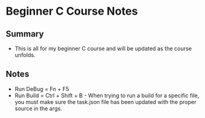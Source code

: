 # Beginner C Course Notes

## Summary

* This is all for my beginner C course and will be updated as the course unfolds.

## Notes

* Run DeBug = Fn + F5
* Run Build = Ctrl + Shift + B - When trying to run a build for a specific file, you must make sure the task.json file has been updated with the proper source in the args.  
